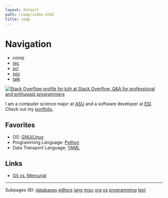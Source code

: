 ```yaml
---
layout: default
path: /comp/index.html
title: comp
---
```


# Navigation

- comp
- [rec](../rec)
- [sci](../sci)
- [soc](../soc/)
- [talk](../talk/)

<a rel='me' href='http://stackoverflow.com/users/143739'>
<img src='http://stackoverflow.com/users/flair/143739.png' alt='Stack Overflow profile for kzh at Stack Overflow, Q&amp;A for professional and enthusiast programmers'/>
</a>

I am a computer science major at <a rel='nofollow' href='http://www.aug.edu/'>ASU</a> and a software developer at <a rel='nofollow' href='http://www.esi911.com/'>ESI</a>. Check out my <a href='../root/Portfolio/index.html'>portfolio</a>.

## Favorites

- OS: <a href='../comp/os/linux/index.html'>GNU/Linux</a>
- Programming Language: <a rel='nofollow' href='../comp/lang/python/index.html'>Python</a>
- Data Transport Language: <a rel='nofollow' href='http://www.yaml.org/'>YAML</a>

## Links
- [Git vs. Mercurial](http://gitvsmercurial.com/)

<hr>

Subpages (8): <a href="databases/">databases</a> <a href="editors/">editors</a> <a href="lang/">lang</a> <a href="misc/">misc</a> <a href="org/">org</a> <a href="os/">os</a> <a href="programming/">programming</a> <a href="text/">text</a>